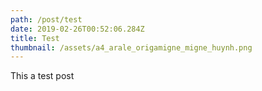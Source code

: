 ```yaml
---
path: /post/test
date: 2019-02-26T00:52:06.284Z
title: Test
thumbnail: /assets/a4_arale_origamigne_migne_huynh.png
---
```

This a test post
